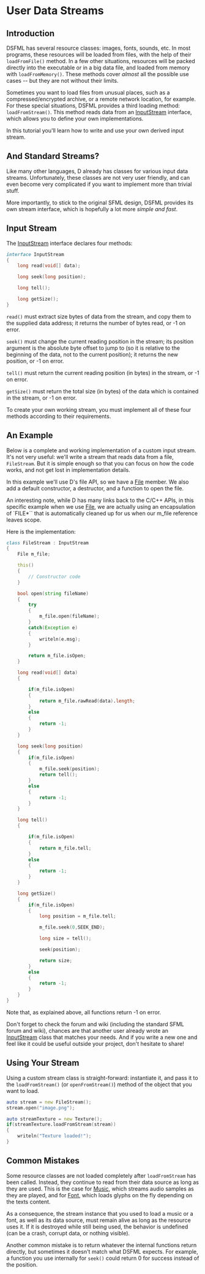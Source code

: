 User Data Streams
=====

Introduction
---

DSFML has several resource classes: images, fonts, sounds, etc. In most programs, these resources will be loaded from files, with the help of their `loadFromFile()` method. In a few other situations, resources will be packed directly into the executable or in a big data file, and loaded from memory with `loadFromMemory()`. These methods cover *almost* all the possible use cases -- but they are not without their limits.

Sometimes you want to load files from unusual places, such as a compressed/encrypted archive, or a remote network location, for example. For these special situations, DSFML provides a third loading method: `loadFromStream()`. This method reads data from an [InputStream](http://dsfml.com/dsfml/system/inputstream.html) interface, which allows you to define your own implementations.

In this tutorial you'll learn how to write and use your own derived input stream.


And Standard Streams?
---

Like many other languages, D already has classes for various input data streams. Unfortunately, these classes are not very user friendly, and can even become very complicated if you want to implement more than trivial stuff. 

More importantly, to stick to the original SFML design, DSFML provides its own stream interface, which is hopefully a lot more *simple and fast*.

Input Stream
---

The [InputStream](http://dsfml.com/dsfml/system/inputstream.html) interface declares four methods:

```D
interface InputStream
{
    long read(void[] data);

    long seek(long position);

    long tell();

    long getSize();
}
```

`read()` must extract size bytes of data from the stream, and copy them to the supplied data address; it returns the number of bytes read, or -1 on error.

`seek()` must change the current reading position in the stream; its position argument is the absolute byte offset to jump to (so it is relative to the beginning of the data, not to the current position); it returns the new position, or -1 on error.

`tell()` must return the current reading position (in bytes) in the stream, or -1 on error.

`getSize()` must return the total size (in bytes) of the data which is contained in the stream, or -1 on error.

To create your own working stream, you must implement all of these four methods according to their requirements.

An Example
---

Below is a complete and working implementation of a custom input stream. It's not very useful: we'll write a stream that reads data from a file, `FileStream`. But it is simple enough so that you can focus on how the code works, and not get lost in implementation details.

In this example we'll use D's file API, so we have a [File](http://dlang.org/phobos/std_stdio.html#.File) member. We also add a default constructor, a destructor, and a function to open the file.

An interesting note, while D has many links back to the C/C++ APIs, in this specific example when we use [File](http://dlang.org/phobos/std_stdio.html#.File), we are actually using an encapsulation of `FILE*`` that is automatically cleaned up for us when our m_file reference leaves scope.

Here is the implementation:

```D
class FileStream : InputStream
{
    File m_file;

    this()
    {
        // Constructor code
    }

    bool open(string fileName)
    {
        try
        {
            m_file.open(fileName);
        }
        catch(Exception e)
        {
            writeln(e.msg);
        }

        return m_file.isOpen;
    }

    long read(void[] data)
    {

        if(m_file.isOpen)
        {
            return m_file.rawRead(data).length;
        }
        else
        {
            return -1;
        }
    }

    long seek(long position)
    {
        if(m_file.isOpen)
        {
            m_file.seek(position);
            return tell();
        }
        else
        {
            return -1;
        }
    }

    long tell()
    {

        if(m_file.isOpen)
        {
            return m_file.tell;
        }
        else
        {
            return -1;
        }
    }

    long getSize()
    {
        if(m_file.isOpen)
        {
            long position = m_file.tell;

            m_file.seek(0,SEEK_END);

            long size = tell();

            seek(position);

            return size;
        }
        else
        {
            return -1;
        }
    }
}
```

Note that, as explained above, all functions return -1 on error.

Don't forget to check the forum and wiki (including the standard SFML forum and wiki), chances are that another user already wrote an [InputStream](http://dsfml.com/dsfml/system/inputstream.html) class that matches your needs. And if you write a new one and feel like it could be useful outside your project, don't hesitate to share!

Using Your Stream
---

Using a custom stream class is straight-forward: instantiate it, and pass it to the `loadFromStream()` (or `openFromStream()`) method of the object that you want to load.

```D
auto stream = new FileStream();
stream.open("image.png");

auto streamTexture = new Texture();
if(streamTexture.loadFromStream(stream))
{
    writeln("Texture loaded!");
}
```

Common Mistakes
---

Some resource classes are not loaded completely after `loadFromStream` has been called. Instead, they continue to read from their data source as long as they are used. This is the case for [Music](http://dsfml.com/dsfml/audio/music.html), which streams audio samples as they are played, and for [Font](http://dsfml.com/dsfml/graphics/font.html), which loads glyphs on the fly depending on the texts content.

As a consequence, the stream instance that you used to load a music or a font, as well as its data source, must remain alive as long as the resource uses it. If it is destroyed while still being used, the behavior is undefined (can be a crash, corrupt data, or nothing visible).

Another common mistake is to return whatever the internal functions return directly, but sometimes it doesn't match what DSFML expects. For example, a function you use internally for `seek()` could return 0 for success instead of the position.
